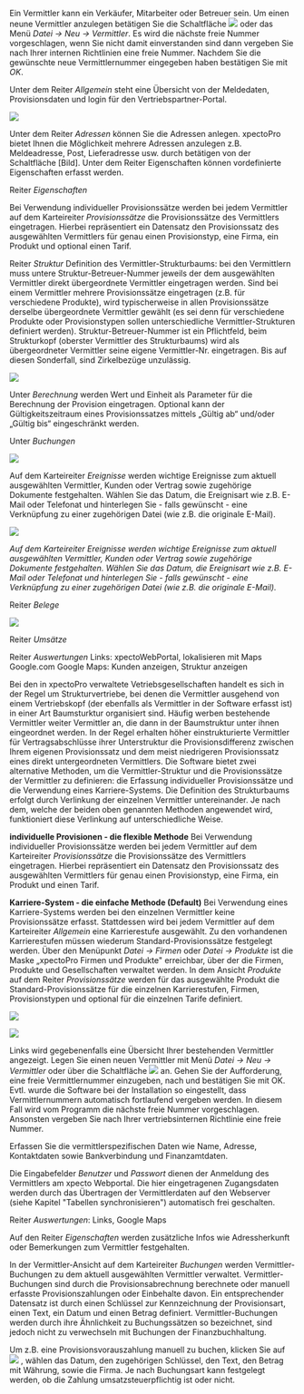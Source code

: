 Ein Vermittler kann ein Verkäufer, Mitarbeiter oder Betreuer sein. Um einen neune Vermittler anzulegen betätigen Sie die Schaltfläche ![](http://xpecto.github.io/docs/img/img_1431437056167.png) oder das Menü *Datei → Neu → Vermittler*. Es wird die nächste freie Nummer vorgeschlagen, wenn Sie nicht damit einverstanden sind dann vergeben Sie nach Ihrer internen Richtlinien eine freie Nummer.  Nachdem Sie die gewünschte neue Vermittlernummer eingegeben haben bestätigen Sie mit *OK*. 

 Unter dem Reiter *Allgemein* steht eine Übersicht von der Meldedaten, Provisionsdaten und  login für den Vertriebspartner-Portal.
 
![](http://xpecto.github.io/docs/img/img_1438595956872.png)

Unter dem Reiter *Adressen* können Sie die Adressen anlegen. xpectoPro bietet Ihnen die Möglichkeit mehrere Adressen anzulegen z.B. Meldeadresse, Post, Lieferadresse usw. durch betätigen von der Schaltfläche [Bild]. Unter dem Reiter Eigenschaften können vordefinierte Eigenschaften erfasst werden.

Reiter *Eigenschaften*

Bei Verwendung individueller Provisionssätze werden bei jedem Vermittler auf dem Karteireiter *Provisionssätze* die Provisionssätze des Vermittlers eingetragen. Hierbei repräsentiert ein Datensatz den Provisionssatz des ausgewählten Vermittlers für genau einen Provisionstyp, eine Firma, ein Produkt und optional einen Tarif. 

Reiter *Struktur* 
Definition des Vermittler-Strukturbaums: bei den Vermittlern muss untere Struktur-Betreuer-Nummer jeweils der dem ausgewählten Vermittler direkt übergeordnete Vermittler eingetragen werden. Sind bei einem Vermittler mehrere Provisionssätze eingetragen (z.B. für verschiedene Produkte), wird typischerweise in allen Provisionssätze derselbe übergeordnete Vermittler gewählt (es sei denn für verschiedene Produkte  oder Provisionstypen sollen unterschiedliche Vermittler-Strukturen definiert werden). Struktur-Betreuer-Nummer ist ein Pflichtfeld, beim Strukturkopf (oberster Vermittler des Strukturbaums) wird als übergeordneter Vermittler seine eigene Vermittler-Nr. eingetragen. Bis auf diesen Sonderfall, sind Zirkelbezüge unzulässig. 

![](http://xpecto.github.io/docs/img/img_1438593807014.png)


Unter *Berechnung* werden Wert und Einheit als Parameter für die Berechnung der Provision eingetragen. Optional kann der Gültigkeitszeitraum eines Provisionssatzes mittels „Gültig ab“ und/oder „Gültig bis“ eingeschränkt werden.

Unter *Buchungen*

![](http://xpecto.github.io/docs/img/img_1438593920330.png)

Auf dem Karteireiter *Ereignisse* werden wichtige Ereignisse zum aktuell ausgewählten Vermittler, Kunden oder Vertrag sowie zugehörige Dokumente festgehalten. Wählen Sie das Datum, die Ereignisart wie z.B. E-Mail oder Telefonat und hinterlegen Sie - falls gewünscht - eine Verknüpfung zu einer zugehörigen Datei (wie z.B. die originale E-Mail).

![](http://xpecto.github.io/docs/img/img_1438594393957.png)

*Auf dem Karteireiter Ereignisse werden wichtige Ereignisse zum aktuell ausgewählten Vermittler, Kunden oder Vertrag sowie zugehörige Dokumente festgehalten. Wählen Sie das Datum, die Ereignisart wie z.B. E-Mail oder Telefonat und hinterlegen Sie - falls gewünscht - eine Verknüpfung zu einer zugehörigen Datei (wie z.B. die originale E-Mail).*

Reiter *Belege*

![](http://xpecto.github.io/docs/img/img_1438594583641.png)

Reiter *Umsätze* 

Reiter *Auswertungen*
Links: xpectoWebPortal, lokalisieren mit Maps Google.com
Google Maps: Kunden anzeigen, Struktur anzeigen

Bei den in xpectoPro verwaltete Vetriebsgesellschaften handelt es sich in der Regel um Strukturvertriebe, bei denen die Vermittler ausgehend von einem Vertriebskopf (der ebenfalls als Vermittler in der Software erfasst ist) in einer Art Baumsturktur organisiert sind. Häufig werben bestehende Vermittler weiter Vermittler an, die dann in der Baumstruktur unter ihnen eingeordnet werden. 
In der Regel erhalten höher einstrukturierte Vermittler für Vertragsabschlüsse ihrer Unterstruktur die Provisionsdifferenz zwischen Ihrem eigenen Provisionssatz und dem meist niedrigeren Provisionssatz eines direkt untergeordneten Vermittlers.
Die Software bietet zwei alternative Methoden, um die Vermittler-Struktur und die Provisionssätze der Vermittler zu definieren: die Erfassung individueller Provisionssätze und die Verwendung eines Karriere-Systems. Die Definition des Strukturbaums erfolgt durch Verlinkung der einzelnen Vermittler untereinander. Je nach dem, welche der beiden oben genannten Methoden angewendet wird, funktioniert diese Verlinkung auf unterschiedliche Weise.

**individuelle Provisionen - die flexible Methode**
Bei Verwendung individueller Provisionssätze werden bei jedem Vermittler auf dem Karteireiter *Provisionssätze* die Provisionssätze des Vermittlers eingetragen. Hierbei repräsentiert ein Datensatz den Provisionssatz des ausgewählten Vermittlers für genau einen Provisionstyp, eine Firma, ein Produkt und einen Tarif. 

  
**Karriere-System - die einfache Methode (Default)**
Bei Verwendung eines Karriere-Systems werden bei den einzelnen Vermittler keine Provisionssätze erfasst. Stattdessen wird bei jedem Vermittler auf dem Karteireiter *Allgemein* eine Karrierestufe ausgewählt. Zu den vorhandenen Karrierestufen müssen wiederum Standard-Provisionssätze festgelegt werden. Über den Menüpunkt *Datei  → Firmen* oder *Datei → Produkte* ist die Maske „xpectoPro Firmen und Produkte" erreichbar, über der die Firmen, Produkte und Gesellschaften verwaltet werden.  In dem Ansicht *Produkte* auf dem Reiter *Provisionssätze* werden für das ausgewählte Produkt die Standard-Provisionssätze für die einzelnen Karrierestufen, Firmen, Provisionstypen und optional für die einzelnen Tarife definiert.

![](http://xpecto.github.io/docs/img/img_1438596753690.png)

![](http://xpecto.github.io/docs/img/img_1426067509382.png)

Links wird gegebenenfalls eine Übersicht Ihrer bestehenden Vermittler angezeigt. Legen Sie einen neuen Vermittler mit Menü	_Datei → Neu → Vermittler_ oder über die Schaltfläche  ![](http://xpecto.github.io/docs/img/img_1431437056167.png) an. Gehen Sie der Aufforderung, eine freie Vermittlernummer einzugeben, nach und bestätigen Sie mit OK. Evtl. wurde die Software bei der Installation so eingestellt, dass Vermittlernummern automatisch fortlaufend vergeben werden. In diesem Fall wird vom Programm die nächste freie Nummer vorgeschlagen. Ansonsten vergeben Sie nach Ihrer vertriebsinternen Richtlinie eine freie Nummer.

Erfassen Sie die vermittlerspezifischen Daten wie Name, Adresse, Kontaktdaten sowie Bankverbindung und Finanzamtdaten.

Die Eingabefelder *Benutzer* und *Passwort* dienen der Anmeldung des Vermittlers am xpecto Webportal. Die hier eingetragenen Zugangsdaten werden durch das Übertragen der Vermittlerdaten auf den Webserver (siehe Kapitel "Tabellen synchronisieren") automatisch frei geschalten.


Reiter *Auswertungen*: Links, Google Maps

Auf den Reiter *Eigenschaften* werden zusätzliche Infos wie Adressherkunft oder Bemerkungen zum Vermittler festgehalten.

In der Vermittler-Ansicht auf dem Karteireiter *Buchungen* werden Vermittler-Buchungen zu dem aktuell ausgewählten Vermittler verwaltet.
Vermittler-Buchungen sind durch die Provisionsabrechnung berechnete oder manuell erfasste Provisionszahlungen oder Einbehalte davon. Ein entsprechender Datensatz ist durch einen Schlüssel zur Kennzeichnung der Provisionsart, einen Text, ein Datum und einen Betrag definiert. Vermittler-Buchungen werden durch ihre Ähnlichkeit zu Buchungssätzen so bezeichnet, sind jedoch nicht zu verwechseln mit Buchungen der Finanzbuchhaltung.

Um z.B. eine Provisionsvorauszahlung manuell zu buchen, klicken Sie auf ![](http://xpecto.github.io/docs/img/img046.png) , wählen das Datum, den zugehörigen Schlüssel, den Text, den Betrag mit Währung, sowie die Firma. Je nach Buchungsart kann festgelegt werden, ob die Zahlung umsatzsteuerpflichtig ist oder nicht.

